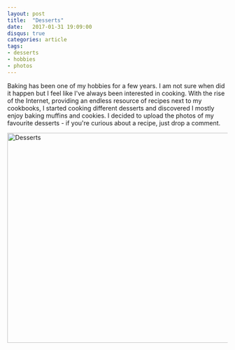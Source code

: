 ```yaml
---
layout: post
title:  "Desserts"
date:   2017-01-31 19:09:00
disqus: true
categories: article
tags:
- desserts
- hobbies
- photos
---
```


Baking has been one of my hobbies for a few years. I am not sure when did it happen but I feel like I've always been interested in cooking. With the rise of the Internet, providing an endless resource of recipes next to my cookbooks, I started cooking different desserts and discovered I mostly enjoy baking muffins and cookies. I decided to upload the photos of my favourite desserts - if you're curious about a recipe, just drop a comment.

<a data-flickr-embed="true" data-footer="true"  href="https://www.flickr.com/photos/147251133@N04/albums/72157679803118985" title="Desserts"><img src="https://c1.staticflickr.com/1/649/31789222394_56513576c6_z.jpg" width="640" height="480" alt="Desserts"></a><script async src="//embedr.flickr.com/assets/client-code.js" charset="utf-8"></script>
